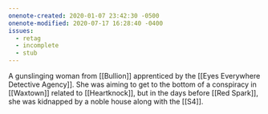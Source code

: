 ```yaml
---
onenote-created: 2020-01-07 23:42:30 -0500
onenote-modified: 2020-07-17 16:28:40 -0400
issues:
  - retag
  - incomplete
  - stub
---
```


A gunslinging woman from [[Bullion]] apprenticed by the [[Eyes Everywhere Detective Agency]]. She was aiming to get to the bottom of a conspiracy in [[Waxtown]] related to [[Heartknock]], but in the days before [[Red Spark]], she was kidnapped by a noble house along with the [[S4]].


